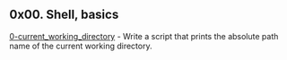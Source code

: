 ## 0x00. Shell, basics 

[0-current_working_directory](./0-current_working_directory) - Write a script that prints the absolute path name of the current working directory.


